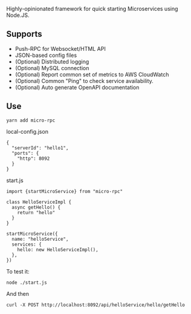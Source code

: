Highly-opinionated framework for quick starting Microservices using Node.JS.

## Supports
- Push-RPC for Websocket/HTML API
- JSON-based config files
- (Optional) Distributed logging
- (Optional) MySQL connection
- (Optional) Report common set of metrics to AWS CloudWatch
- (Optional) Common "Ping" to check service availability.
- (Optional) Auto generate OpenAPI documentation

## Use

```
yarn add micro-rpc
```

local-config.json
```
{
  "serverId": "hello1",
  "ports": {
    "http": 8092
  }
}
```

start.js
```
import {startMicroService} from "micro-rpc"

class HelloServiceImpl {
  async getHello() {
    return "hello"
  }
}

startMicroService({
  name: "helloService",
  services: {
    hello: new HelloServiceImpl(),
  },
})
```

To test it:
```
node ./start.js 
```

And then
```
curl -X POST http://localhost:8092/api/helloService/hello/getHello
```